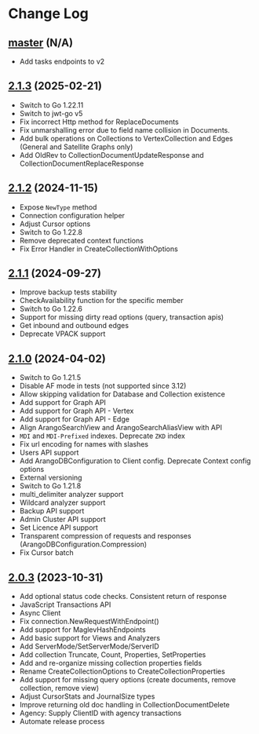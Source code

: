# Change Log

## [master](https://github.com/arangodb/go-driver/tree/master) (N/A)
- Add tasks endpoints to v2

## [2.1.3](https://github.com/arangodb/go-driver/tree/v2.1.3) (2025-02-21)
- Switch to Go 1.22.11
- Switch to jwt-go v5
- Fix incorrect Http method for ReplaceDocuments
- Fix unmarshalling error due to field name collision in Documents.
- Add bulk operations on Collections to VertexCollection and Edges (General and Satellite Graphs only)
- Add OldRev to CollectionDocumentUpdateResponse and CollectionDocumentReplaceResponse


## [2.1.2](https://github.com/arangodb/go-driver/tree/v2.1.2) (2024-11-15)
- Expose `NewType` method
- Connection configuration helper
- Adjust Cursor options
- Switch to Go 1.22.8
- Remove deprecated context functions
- Fix Error Handler in CreateCollectionWithOptions

## [2.1.1](https://github.com/arangodb/go-driver/tree/v2.1.1) (2024-09-27)
- Improve backup tests stability
- CheckAvailability function for the specific member
- Switch to Go 1.22.6
- Support for missing dirty read options (query, transaction apis)
- Get inbound and outbound edges
- Deprecate VPACK support

## [2.1.0](https://github.com/arangodb/go-driver/tree/v2.1.0) (2024-04-02)
- Switch to Go 1.21.5
- Disable AF mode in tests (not supported since 3.12)
- Allow skipping validation for Database and Collection existence
- Add support for Graph API
- Add support for Graph API - Vertex
- Add support for Graph API - Edge
- Align ArangoSearchView and ArangoSearchAliasView with API
- `MDI` and `MDI-Prefixed` indexes. Deprecate `ZKD` index
- Fix url encoding for names with slashes
- Users API support
- Add ArangoDBConfiguration to Client config. Deprecate Context config options
- External versioning
- Switch to Go 1.21.8
- multi_delimiter analyzer support
- Wildcard analyzer support
- Backup API support
- Admin Cluster API support
- Set Licence API support
- Transparent compression of requests and responses (ArangoDBConfiguration.Compression)
- Fix Cursor batch


## [2.0.3](https://github.com/arangodb/go-driver/tree/v2.0.3) (2023-10-31)
- Add optional status code checks. Consistent return of response
- JavaScript Transactions API
- Async Client
- Fix connection.NewRequestWithEndpoint()
- Add support for MaglevHashEndpoints
- Add basic support for Views and Analyzers
- Add ServerMode/SetServerMode/ServerID
- Add collection Truncate, Count, Properties, SetProperties
- Add and re-organize missing collection properties fields
- Rename CreateCollectionOptions to CreateCollectionProperties
- Add support for missing query options (create documents, remove collection, remove view)
- Adjust CursorStats and JournalSize types
- Improve returning old doc handling in CollectionDocumentDelete
- Agency: Supply ClientID with agency transactions
- Automate release process
